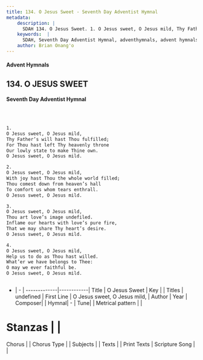 ```yaml
---
title: 134. O Jesus Sweet - Seventh Day Adventist Hymnal
metadata:
    description: |
      SDAH 134. O Jesus Sweet. 1. O Jesus sweet, O Jesus mild, Thy Father’s will hast Thou fulfilled; For Thou hast left Thy heavenly throne Our lowly state to make Thine own. O Jesus sweet, O Jesus mild.
    keywords:  |
      SDAH, Seventh Day Adventist Hymnal, adventhymnals, advent hymnals, O Jesus Sweet, O Jesus sweet, O Jesus mild, 
    author: Brian Onang'o
---
```


#### Advent Hymnals
## 134. O JESUS SWEET
#### Seventh Day Adventist Hymnal

```txt



1.
O Jesus sweet, O Jesus mild,
Thy Father’s will hast Thou fulfilled;
For Thou hast left Thy heavenly throne
Our lowly state to make Thine own.
O Jesus sweet, O Jesus mild.

2.
O Jesus sweet, O Jesus mild,
With joy hast Thou the whole world filled;
Thou comest down from heaven’s hall
To comfort us whom tears enthrall.
O Jesus sweet, O Jesus mild.

3.
O Jesus sweet, O Jesus mild,
Thou art love’s image undefiled.
Inflame our hearts with love’s pure fire,
That we may share Thy heart’s desire.
O Jesus sweet, O Jesus mild.

4.
O Jesus sweet, O Jesus mild,
Help us to do as Thou hast willed.
What’er we have belongs to Thee:
O may we ever faithful be.
O Jesus sweet, O Jesus mild.



```

- |   -  |
-------------|------------|
Title | O Jesus Sweet |
Key |  |
Titles | undefined |
First Line | O Jesus sweet, O Jesus mild, |
Author | 
Year | 
Composer|  |
Hymnal|  - |
Tune|  |
Metrical pattern | |
# Stanzas |  |
Chorus |  |
Chorus Type |  |
Subjects |  |
Texts |  |
Print Texts | 
Scripture Song |  |
  
